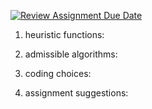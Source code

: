 [![Review Assignment Due Date](https://classroom.github.com/assets/deadline-readme-button-22041afd0340ce965d47ae6ef1cefeee28c7c493a6346c4f15d667ab976d596c.svg)](https://classroom.github.com/a/D1eJiGPB)
1. heuristic functions: 

2. admissible algorithms: 

3. coding choices: 

4. assignment suggestions: 

